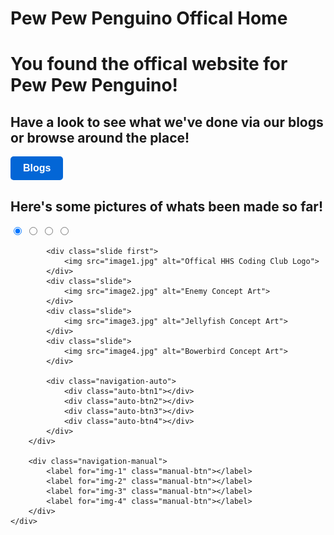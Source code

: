 # Pew Pew Penguino Offical Home

# You found the offical website for Pew Pew Penguino!

## Have a look to see what we've done via our blogs or browse around the place!

<a href="https://penguinogame.me/blog">
  <button class="cayman-button">Blogs</button>
</a>

<style>
  .cayman-button {
    background-color: #0366d6; /* Blue background */
    color: #fff; /* White text */
    border: none;
    padding: 10px 20px;
    font-size: 16px;
    font-weight: bold;
    border-radius: 5px;
    cursor: pointer;
    transition: background-color 0.3s;
  }
  
  .cayman-button:hover {
    background-color: #0056b3; /* Darker blue on hover */
  }
  
  .cayman-button:focus {
    outline: none;
    box-shadow: 0 0 0 3px rgba(3, 102, 214, 0.5); /* Blue outline on focus */
  }
</style>

## Here's some pictures of whats been made so far!
<body>
    <div class="carousel">
        <div class="slides">
            <input type="radio" name="radio-btn" id="img-1" checked>
            <input type="radio" name="radio-btn" id="img-2">
            <input type="radio" name="radio-btn" id="img-3">
            <input type="radio" name="radio-btn" id="img-4">

            <div class="slide first">
                <img src="image1.jpg" alt="Offical HHS Coding Club Logo">
            </div>
            <div class="slide">
                <img src="image2.jpg" alt="Enemy Concept Art">
            </div>
            <div class="slide">
                <img src="image3.jpg" alt="Jellyfish Concept Art">
            </div>
            <div class="slide">
                <img src="image4.jpg" alt="Bowerbird Concept Art">
            </div>

            <div class="navigation-auto">
                <div class="auto-btn1"></div>
                <div class="auto-btn2"></div>
                <div class="auto-btn3"></div>
                <div class="auto-btn4"></div>
            </div>
        </div>

        <div class="navigation-manual">
            <label for="img-1" class="manual-btn"></label>
            <label for="img-2" class="manual-btn"></label>
            <label for="img-3" class="manual-btn"></label>
            <label for="img-4" class="manual-btn"></label>
        </div>
    </div>
</body>